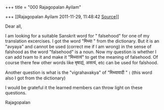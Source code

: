 +++
title = "000 Rajagopalan Ayilam"

+++
[[Rajagopalan Ayilam	2011-11-29, 11:48:42 [Source](https://groups.google.com/g/samskrita/c/Nf7gVGiz75U)]]



Dear all,  
  
I am looking for a suitable Sanskrit word for " falsehood" for one of my translation excercises. I got the word "मिथ्या " from the dictionary. But it is an "avyaya" and cannot be used (correct me if I am wrong) in the sense of falshood as the word "falsehood" is a noun. Now my question is whether I can add tvam to it and make it "मिथ्यात्वं" to get the meaning of falsehood. Of course there few other words like मृषाद्यं, असत्यं, etc can be used for falshood.  
  
Another question is what is the "vigrahavakya" of "मिथ्यावादी "। (this word also I got from the dictionary)  
  
I would be grateful it the learned members can throw light on these questions.  
  
Rajagopalan  

